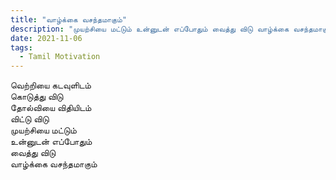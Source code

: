 ```yaml
---
title: "வாழ்க்கை வசந்தமாகும்"
description: "முயற்சியை மட்டும் உன்னுடன் எப்போதும் வைத்து விடு வாழ்க்கை வசந்தமாகும்"
date: 2021-11-06
tags:
  - Tamil Motivation
---
```


வெற்றியை கடவுளிடம்  
கொடுத்து விடு  
தோல்வியை விதியிடம்  
விட்டு விடு  
முயற்சியை மட்டும்  
உன்னுடன் எப்போதும்  
வைத்து விடு  
வாழ்க்கை வசந்தமாகும்
